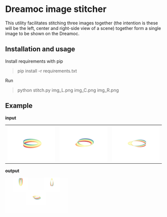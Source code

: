 # Dreamoc image stitcher

This utility facilitates stitching three images together (the intention is
these will be the left, center and right-side view of a scene) together form
a single image to be shown on the Dreamoc.

## Installation and usage

Install requirements with pip

> pip install -r requirements.txt

Run

> python stitch.py img_L.png img_C.png img_R.png

## Example


**input**

<table>
<tr>
<td><img src='example_L.png' width=200 /></td>
<td><img src='example_C.png' width=200 /></td>
<td><img src='example_R.png' width=200 /></td>
</tr>
</table>

**output**

<img src='combined.png' width=200 />
